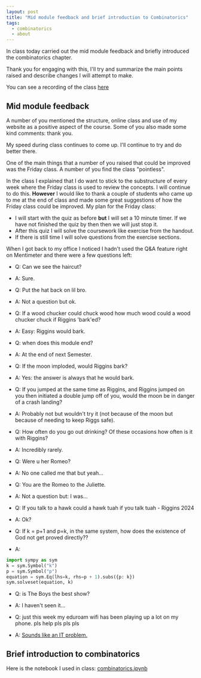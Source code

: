 ```yaml
---
layout: post
title: "Mid module feedback and brief introduction to Combinatorics"
tags:
  - combinatorics
  - about
---
```


In class today carried out the mid module feedback and briefly introduced the
combinatorics chapter.

Thank you for engaging with this, I'll try and summarize the main points raised
and describe changes I will attempt to make.

You can see a recording of the class [here](https://cardiff.cloud.panopto.eu/Panopto/Pages/Viewer.aspx?id=ef900a31-6934-417b-a1e0-b20c00f7d129)

## Mid module feedback

A number of you mentioned the structure, online class and use of my website as a positive
aspect of the course. Some of you also made some kind comments: thank you.

My speed during class continues to come up. I'll continue to try and do better
there.

One of the main things that a number of you raised that could be improved was
the Friday class. A number of you find the class "pointless".

In the class I explained that I do want to stick to the substructure of every
week where the Friday class is used to review the concepts. I will continue to
do this. **However** I would like to thank a couple of students who came up to
me at the end of class and made some great suggestions of how the Friday class
could be improved. My plan for the Friday class:

- I will start with the quiz as before **but** I will set a 10 minute timer. If
  we have not finished the quiz by then then we will just stop it.
- After this quiz I will solve the coursework like exercise from the handout.
- If there is still time I will solve questions from the exercise sections.

When I got back to my office I noticed I hadn't used the Q&A feature right on
Mentimeter and there were a few questions left:

- Q: Can we see the haircut?
- A: Sure.

- Q: Put the hat back on lil bro.
- A: Not a question but ok.

- Q: If a wood chucker could chuck wood how much wood could a wood chucker chuck if Riggins 'bark'ed?
- A: Easy: Riggins would bark.

- Q: when does this module end?
- A: At the end of next Semester.

- Q: If the moon imploded, would Riggins bark?
- A: Yes: the answer is always that he would bark.

- Q: If you jumped at the same time as Riggins, and Riggins jumped on you then initiated a double jump off of you, would the moon be in danger of a crash landing?
- A: Probably not but wouldn't try it (not because of the moon but because of needing to keep Riggs safe).

- Q: How often do you go out drinking? Of these occasions how often is it with Riggins?
- A: Incredibly rarely.

- Q: Were u her Romeo?
- A: No one called me that but yeah...

- Q: You are the Romeo to the Juliette.
- A: Not a question but: I was...

- Q: If you talk to a hawk could a hawk tuah if you talk tuah - Riggins 2024
- A: Ok?

- Q: If k = p+1 and p=k, in the same system, how does the existence of God not get proved directly??
- A:

```python
import sympy as sym
k = sym.Symbol("k")
p = sym.Symbol("p")
equation = sym.Eq(lhs=k, rhs=p + 1).subs({p: k})
sym.solveset(equation, k)
```

- Q: is The Boys the best show?
- A: I haven't seen it...

- Q: just this week my eduroam wifi has been playing up a lot on my phone. pls help pls pls pls
- A: [Sounds like an IT problem.](https://www.cardiff.ac.uk/study/student-life/learning-support/it-services)

## Brief introduction to combinatorics

Here is the notebook I used in class:
[combinatorics.ipynb]({{site.baseurl}}/assets/nbs/2024-2025/combinatorics.ipynb)
